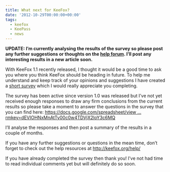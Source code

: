 ```yaml
---
title: What next for KeeFox?
date: '2012-10-29T00:00:00+00:00'
tags:
  - keefox
  - KeePass
  - news
---
```

<p><strong>UPDATE: I’m currently analysing the results of the survey so please post any further suggestions or thoughts on the <a href="help/forum" title="Go to http://keefox.org/help/forum" class="externlink">help forum</a>. I’ll post any interesting results in a new article soon.</strong>
</p>
<p>With KeeFox 1.1 recently released, I thought it would be a good time  to ask you where you think KeeFox should be heading in future. To help  me understand and keep track of your opinions and suggestions I have  created a <a href="https://docs.google.com/spreadsheet/viewform?formkey=dEVIOHNxMnAtTy00c0w4TDVjX2loY3c6MQ" title="Go to https://docs.google.com/spreadsheet/viewform?formkey=dEVIOHNxMnAtTy00c0w4TDVjX2loY3c6MQ" target="_blank" class="externlink">short survey</a> which I would really appreciate you completing.
</p>
<p>The survey has been active since version 1.0 was released but I’ve  not yet received enough responses to draw any firm conclusions from the  current results so please take a moment to answer the questions in the  survey that you can find here: <a href="https://docs.google.com/spreadsheet/viewform?formkey=dEVIOHNxMnAtTy00c0w4TDVjX2loY3c6MQ" title="Go to https://docs.google.com/spreadsheet/viewform?formkey=dEVIOHNxMnAtTy00c0w4TDVjX2loY3c6MQ" target="_blank" class="externlink">https://docs.google.com/spreadsheet/view … rmkey=dEVIOHNxMnAtTy00c0w4TDVjX2loY3c6MQ</a>
</p>
<p>I’ll analyse the responses and then post a summary of the results in a couple of months.
</p>
<p>If you have any further suggestions or questions in the mean time, don’t forget to check out the help resources at <a href="help/" title="Go to http://keefox.org/help/" class="externlink">http://keefox.org/help/</a>
</p>
<p>If you have already completed the survey then thank you! I’ve not had  time to read individual comments yet but will definitely do so soon.</p>
